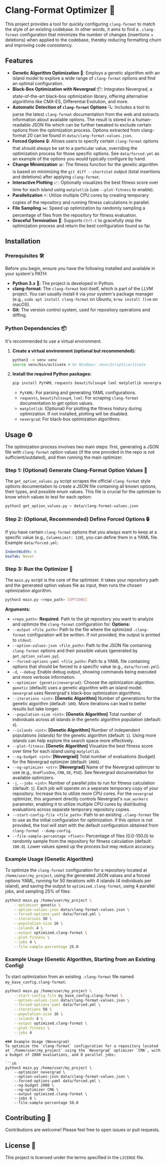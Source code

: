 # Clang-Format Optimizer 🚀
This project provides a tool for quickly configuring `clang-format` to match the style of an existing codebase. In other words, it aims to find a `.clang-format` configuration that minimizes the number of changes (insertions + deletions) when applied to the codebase, thereby reducing
formatting churn and improving code consistency.

## Features
*   **Genetic Algorithm Optimization** 🧬: Employs a genetic algorithm with an island model to explore a wide range of `clang-format` options and find an optimal configuration.
*   **Black-Box Optimization with Nevergrad** 📦: Integrates Nevergrad, a state-of-the-art black-box optimization library, offering alternative algorithms like CMA-ES, Differential Evolution, and more.
*   **Automatic Detection of `clang-format` Options** 🔍: Includes a tool to parse the latest `clang-format` documentation from the web and extracts information about available options. The result is stored in a human-readable JSON file which can be further tweaked to exclude certain options from the optimization process. Options extracted from clang-format 20 can be found in `data/clang-format-values.json`.
*   **Forced Options** 🔒: Allows users to specify certain `clang-format` options that should always be set to a particular value, overriding the optimization process for those specific options. See `data/forced.yml` as an example of the options you would typically configure by hand.
*   **Change Minimization** 📊: The fitness function for the genetic algorithm is based on minimizing the `git diff --shortstat` output (total insertions and
deletions) after applying `clang-format`.
*   **Interactive Plotting** 📈: Optionally visualizes the best fitness score over time for each island using `matplotlib` (use `--plot-fitness` to enable).
*   **Parallelization** ⚡: Utilize multiple CPU cores by creating temporary copies of the repository and running fitness calculations in parallel.
*   **File Sampling** ✂️: Speed up optimization by randomly sampling a percentage of files from the repository for fitness evaluation.
*   **Graceful Termination** 🛑: Supports `Ctrl-C` to gracefully stop the optimization process and return the best configuration found so far.
## Installation
### Prerequisites 🛠️
Before you begin, ensure you have the following installed and available in your system's PATH:
*   **Python 3.x** 🐍: The project is developed in Python.
*   **clang-format**: The `clang-format` tool itself, which is part of the LLVM project. You can usually install it via your system's package manager (e.g.,
`sudo apt install clang-format` on Ubuntu, `brew install llvm` on macOS).
*   **Git**: The version control system, used for repository operations and diffing.
### Python Dependencies 📦
It's recommended to use a virtual environment.
1.  **Create a virtual environment (optional but recommended):**
    ```bash
    python3 -m venv venv
    source venv/bin/activate # On Windows: venv\Scripts\activate
    ```
2.  **Install the required Python packages:**
    ```bash
    pip install PyYAML requests beautifulsoup4 lxml matplotlib nevergrad
    ```
    *   `PyYAML`: For parsing and generating YAML configurations.
    *   `requests`, `beautifulsoup4`, `lxml`: For scraping `clang-format` documentation to get option values.
    *   `matplotlib`: (Optional) For plotting the fitness history during optimization. If not installed, plotting will be disabled.
    *   `nevergrad`: For black-box optimization algorithms.
## Usage ⚙️
The optimization process involves two main steps: first, generating a JSON file with `clang-format` option values (if the one provided in the repo is not sufficient/outdated), and then running the main optimizer.
### Step 1: (Optional) Generate Clang-Format Option Values 📝
The `get_option_values.py` script scrapes the official `clang-format` style options documentation to create a JSON file containing all known options, their
types, and possible enum values. This file is crucial for the optimizer to know which values to test for each option:

```sh
python3 get_option_values.py > data/clang-format-values.json
```

### Step 2: (Optional, Recommended) Define Forced Options 🔒
If you have certain `clang-format` options that you always want to keep at a specific value (e.g., `ColumnLimit: 120`), you can define them in a YAML file.
Example `data/forced.yml`:

```yml
IndentWidth: 4
UseTab: Never
```

### Step 3: Run the Optimizer 🚀
The `main.py` script is the core of the optimizer. It takes your repository path and the generated option values file as input, then runs the chosen optimization algorithm.

```sh
python3 main.py <repo_path> [OPTIONS]
```

**Arguments:**
*   `<repo_path>`: **Required**. Path to the git repository you want to analyze and optimize the `clang-format` configuration for.
**Options:**
*   `--output <file_path>`: Path to the file where the optimized `.clang-format` configuration will be written. If not provided, the output is printed to
`stdout`.
*   `--option-values-json <file_path>`: Path to the JSON file containing `clang-format` options and their possible values (generated by `get_option_values.py`).
*   `--forced-options-yaml <file_path>`: Path to a YAML file containing options that should be forced to a specific value (e.g., `data/forced.yml`).
*   `-d`, `--debug`: Enable debug output, showing commands being executed and more verbose information.
*   `--optimizer {genetic|nevergrad}`: Choose the optimization algorithm. `genetic` (default) uses a genetic algorithm with an island model. `nevergrad` uses Nevergrad's black-box optimization algorithms.
*   `--iterations <int>`: **[Genetic Algorithm]** Number of generations for the genetic algorithm (default: `100`). More iterations can lead to better results but take longer.
*   `--population-size <int>`: **[Genetic Algorithm]** Total number of individuals across all islands in the genetic algorithm population (default: `4`).
*   `--islands <int>`: **[Genetic Algorithm]** Number of independent populations (islands) for the genetic algorithm (default: `1`). Using more islands can help explore the search space more effectively.
*   `--plot-fitness`: **[Genetic Algorithm]** Visualize the best fitness score over time for each island using `matplotlib`.
*   `--ng-budget <int>`: **[Nevergrad]** Total number of evaluations (budget) for the Nevergrad optimizer (default: `1000`).
*   `--ng-optimizer <str>`: **[Nevergrad]** Name of the Nevergrad optimizer to use (e.g., `OnePlusOne`, `CMA`, `DE`, `PSO`). See Nevergrad documentation for available optimizers.
*   `-j`, `--jobs <int>`: Number of parallel jobs to run for fitness calculation (default: `1`). Each job will operate on a separate temporary copy of your repository. Increase this to utilize more CPU cores. For the `nevergrad` optimizer, this argument directly controls Nevergrad's `num_workers` parameter, enabling it to utilize multiple CPU cores by distributing evaluations across separate temporary repository copies.
*   `--start-config-file <file_path>`: Path to an existing `.clang-format` file to use as the initial configuration for optimization. If this option is not provided, the tool will start with the default configuration obtained from `clang-format --dump-config`.
*   `--file-sample-percentage <float>`: Percentage of files (0.0-100.0) to randomly sample from the repository for fitness calculation (default: `100.0`). Lower values speed up the process but may reduce accuracy.

### Example Usage (Genetic Algorithm)
To optimize the `clang-format` configuration for a repository located at `/home/user/my_project`, using the generated JSON values and a forced options YAML,
running for 50 iterations with 4 islands (4 individuals per island), and saving the output to `optimized.clang-format`, using 4 parallel jobs, and sampling 25% of files:

```sh
python3 main.py /home/user/my_project \
    --optimizer genetic \
    --option-values-json data/clang-format-values.json \
    --forced-options-yaml data/forced.yml \
    --iterations 50 \
    --population-size 16 \
    --islands 4 \
    --output optimized.clang-format \
    --plot-fitness \
    --jobs 4 \
    --file-sample-percentage 25.0
```

### Example Usage (Genetic Algorithm, Starting from an Existing Config)

To start optimization from an existing `.clang-format` file named `my_base_config.clang-format`:

```sh
python3 main.py /home/user/my_project \
    --start-config-file my_base_config.clang-format \
    --option-values-json data/clang-format-values.json \
    --forced-options-yaml data/forced.yml \
    --iterations 50 \
    --population-size 16 \
    --islands 4 \
    --output optimized.clang-format \
    --plot-fitness \
    --jobs 4
```

```
### Example Usage (Nevergrad)
To optimize the `clang-format` configuration for a repository located at `/home/user/my_project` using the `Nevergrad` optimizer `CMA`, with a budget of 2000 evaluations, and 8 parallel jobs:

```sh
python3 main.py /home/user/my_project \
    --optimizer nevergrad \
    --option-values-json data/clang-format-values.json \
    --forced-options-yaml data/forced.yml \
    --ng-budget 2000 \
    --ng-optimizer CMA \
    --output optimized.clang-format \
    --jobs 8 \
    --file-sample-percentage 50.0
```

## Contributing 👋
Contributions are welcome! Please feel free to open issues or pull requests.

## License 📄
This project is licensed under the terms specified in the `LICENSE` file.
